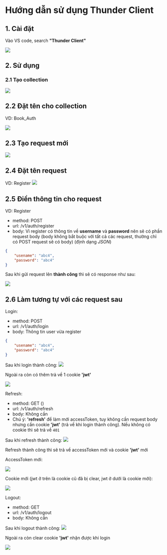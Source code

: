 # Hướng dẫn sử dụng Thunder Client

## 1. Cài đặt

Vào VS code, search **"Thunder Client"**

![](./img/thunder_client_install.png)

## 2. Sử dụng

### 2.1 Tạo collection

![](./img/make_collect.png)

## 2.2 Đặt tên cho collection

VD: Book_Auth

![](./img/collect_name.png)

## 2.3 Tạo request mới

![](./img/new_req.png)

## 2.4 Đặt tên request

VD: Register
![](./img/new_req_register.png)

## 2.5 Điền thông tin cho request

VD: Register

-   method: POST
-   url: /v1/auth/register
-   body: Vì register có thông tin về **username** và **password** nên sẽ có phần request body (body không bắt buộc với tất cả các request, thường chỉ có POST request sẽ có body) (định dạng _JSON_)

```json
{
    "usename": "abc4",
    "password": "abc4"
}
```

Sau khi gửi request lên **thành công** thì sẽ có response như sau:

![](./img/register_response.png)

## 2.6 Làm tương tự với các request sau

Login:

-   method: POST
-   url: /v1/auth/login
-   body: Thông tin user vừa register

```json
{
    "usename": "abc4",
    "password": "abc4"
}
```

Sau khi login thành công:
![](./img/login_success.png)

Ngoài ra còn có thêm trả về 1 cookie **'jwt'**

![](./img/login_cookie.png)

Refresh:

-   method: GET ()
-   url: /v1/auth/refresh
-   body: Không cần
-   Chú ý: **'refresh'** để làm mới accessToken, tuy không cần request body nhưng cần cookie **'jwt'** (trả về khi login thành công). Nếu không có cookie thì sẽ trả về `401`

Sau khi refresh thành công:
![](./img/refresh_success.png)

Refresh thành công thì sẽ trả về accessToken mới và cookie **'jwt'** mới

AccessToken mới:

![](./img/refresh_success.png)

Cookie mới (jwt ở trên là cookie cũ đã bị clear, jwt ở dưới là cookie mới):

![](./img/refresh_cookie.png)

Logout:

-   method: GET
-   url: /v1/auth/logout
-   body: Không cần

Sau khi logout thành công:
![](./img/logout_success.png)

Ngoài ra còn clear cookie **'jwt'** nhận được khi login

![](./img/logout_cookie.png)
